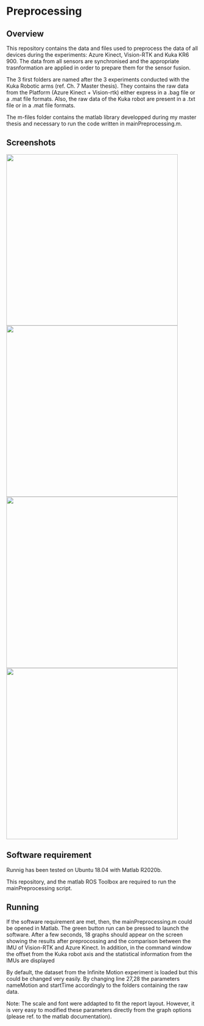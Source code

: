 # Preprocessing

## Overview

This repository contains the data and files used to preprocess the data of all devices during the experiments: Azure Kinect, Vision-RTK and Kuka KR6 900. The data from all sensors are synchronised and the appropriate trasnformation are applied in order to prepare them for the sensor fusion. 
 
The 3 first folders are named after the 3 experiments conducted with the Kuka Robotic arms (ref. Ch. 7 Master thesis). They contains the raw data from the Platform (Azure Kinect + Vision-rtk)  either express in a .bag file or  a .mat file formats. Also, the raw data of the Kuka robot are present in a .txt file or in a .mat file formats.

The m-files folder contains the matlab library developped during my master thesis and necessary to run the code written in mainPreprocessing.m.
    
## Screenshots
<img src="GNSS-IMU/Images/Timeshift.jpg" width="450">
<img src="GNSS-IMU/Images/GNSS_transformation.jpg" width="450">
<img src="GNSS-IMU/Images/IMU_transformation.jpg" width="450">
<img src="GNSS-IMU/Images/IMU_comparison.jpg" width="450">

## Software requirement
Runnig has been tested on Ubuntu 18.04 with Matlab R2020b.

This repository, and the matlab ROS Toolbox are required to run the mainPreprocessing script. 

## Running

If the software requirement are met, then, the mainPreprocessing.m could be opened in Matlab. 
The green button run can be pressed to launch the software. After a few seconds, 18 graphs should appear on the screen showing the results after preprocossing and the comparison between the IMU of Vision-RTK and Azure Kinect. In addition, in the command window the offset from the Kuka robot axis and the statistical information from the IMUs are displayed

By default, the dataset from the Infinite Motion experiment is loaded but this could be changed very easily. By changing line 27,28 the parameters nameMotion and startTime accordingly to the folders containing the raw data.

Note: The scale and font were addapted to fit the report layout. However, it is very easy to modified these parameters directly from the graph options (please ref. to the matlab documentation).
